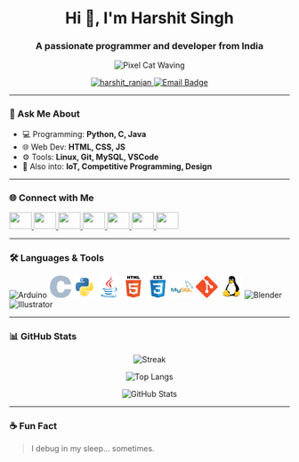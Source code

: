 <h1 align="center">Hi 👋, I'm Harshit Singh</h1>
<h3 align="center">A passionate programmer and developer from India</h3>

<p align="center">
  <img src="https://user-images.githubusercontent.com/74038190/225813708-98b745f2-7d22-48cf-9150-083f1b00d6c9.gif" alt="Pixel Cat Waving"/>
</p>

<p align="center">
  <a href="https://twitter.com/harshit_ranjan" target="_blank">
    <img src="https://img.shields.io/twitter/follow/harshit_ranjan?logo=twitter&style=for-the-badge" alt="harshit_ranjan" />
  </a>
  <a href="mailto:harshit.x.singh@gmail.com">
    <img src="https://img.shields.io/badge/Email-harshit.x.singh@gmail.com-red?style=for-the-badge&logo=gmail" alt="Email Badge" />
  </a>
</p>

---

### 💬 Ask Me About

- 💻 Programming: **Python, C, Java**
- 🌐 Web Dev: **HTML, CSS, JS**
- ⚙️ Tools: **Linux, Git, MySQL, VSCode**
- 🧠 Also into: **IoT, Competitive Programming, Design**

---

### 🌐 Connect with Me

<p align="left">
  <a href="https://twitter.com/harshit_ranjan" target="_blank">
    <img src="https://raw.githubusercontent.com/rahuldkjain/github-profile-readme-generator/master/src/images/icons/Social/twitter.svg" height="30" width="40" />
  </a>
  <a href="https://www.linkedin.com/in/harshit-ranjan-singh-2b5b49246/" target="_blank">
    <img src="https://raw.githubusercontent.com/rahuldkjain/github-profile-readme-generator/master/src/images/icons/Social/linked-in-alt.svg" height="30" width="40" />
  </a>
  <a href="https://instagram.com/har5h1t" target="_blank">
    <img src="https://raw.githubusercontent.com/rahuldkjain/github-profile-readme-generator/master/src/images/icons/Social/instagram.svg" height="30" width="40" />
  </a>
  <a href="https://www.codechef.com/users/harshitxsingh" target="_blank">
    <img src="https://cdn.iconscout.com/icon/free/png-256/codechef-3628695-3031926.png" height="30" width="40" />
  </a>
  <a href="https://www.hackerrank.com/harshit_x_singh" target="_blank">
    <img src="https://raw.githubusercontent.com/rahuldkjain/github-profile-readme-generator/master/src/images/icons/Social/hackerrank.svg" height="30" width="40" />
  </a>
  <a href="https://codeforces.com/profile/harshit.x.singh" target="_blank">
    <img src="https://raw.githubusercontent.com/rahuldkjain/github-profile-readme-generator/master/src/images/icons/Social/codeforces.svg" height="30" width="40" />
  </a>
  <a href="https://www.leetcode.com/subhamz" target="_blank">
    <img src="https://raw.githubusercontent.com/rahuldkjain/github-profile-readme-generator/master/src/images/icons/Social/leet-code.svg" height="30" width="40" />
  </a>
</p>

---

### 🛠️ Languages & Tools

<p align="left">
  <img src="https://cdn.worldvectorlogo.com/logos/arduino-1.svg" alt="Arduino" width="40" height="40" />
  <img src="https://raw.githubusercontent.com/devicons/devicon/master/icons/c/c-original.svg" alt="C" width="40" height="40" />
  <img src="https://raw.githubusercontent.com/devicons/devicon/master/icons/python/python-original.svg" alt="Python" width="40" height="40" />
  <img src="https://raw.githubusercontent.com/devicons/devicon/master/icons/java/java-original.svg" alt="Java" width="40" height="40" />
  <img src="https://raw.githubusercontent.com/devicons/devicon/master/icons/html5/html5-original-wordmark.svg" alt="HTML5" width="40" height="40" />
  <img src="https://raw.githubusercontent.com/devicons/devicon/master/icons/css3/css3-original-wordmark.svg" alt="CSS3" width="40" height="40" />
  <img src="https://raw.githubusercontent.com/devicons/devicon/master/icons/mysql/mysql-original-wordmark.svg" alt="MySQL" width="40" height="40" />
  <img src="https://raw.githubusercontent.com/devicons/devicon/master/icons/git/git-original.svg" alt="Git" width="40" height="40" />
  <img src="https://raw.githubusercontent.com/devicons/devicon/master/icons/linux/linux-original.svg" alt="Linux" width="40" height="40" />
  <img src="https://download.blender.org/branding/community/blender_community_badge_white.svg" alt="Blender" width="40" height="40" />
  <img src="https://www.vectorlogo.zone/logos/adobe_illustrator/adobe_illustrator-icon.svg" alt="Illustrator" width="40" height="40" />
</p>

---

### 📊 GitHub Stats

<p align="center">
  <img src="https://github-readme-streak-stats.herokuapp.com/?user=harrhx&theme=tokyonight&hide_border=true" alt="Streak" />
</p>

<p align="center">
  <img src="https://github-readme-stats.vercel.app/api/top-langs?username=harrhx&show_icons=true&locale=en&layout=compact&theme=tokyonight&hide_border=true" alt="Top Langs" />
</p>

<p align="center">
  <img src="https://github-readme-stats.vercel.app/api?username=harrhx&show_icons=true&locale=en&theme=tokyonight&hide_border=true" alt="GitHub Stats" />
</p>

---

### ☕ Fun Fact
> I debug in my sleep... sometimes.

